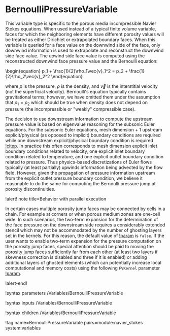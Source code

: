 # BernoulliPressureVariable

This variable type is specific to the porous media incompressible Navier Stokes
equations. When used instead of a typical finite volume variable, faces for
which the neighboring elements have different porosity values will be treated as
either Dirichlet or extrapolated boundary faces. When this variable is queried for a face value
on the downwind side of the face, only downwind information is used to
extrapolate and reconstruct the downwind side face value. The upwind side face
value is computed using the reconstructed downwind face pressure value and the
Bernoulli equation:

\begin{equation}
p_1 + \frac{1}{2}\rho_1\vec{v}_1^2 = p_2 + \frac{1}{2}\rho_2\vec{v}_2^2
\end{equation}

where $p$ is the pressure, $\rho$ is the density, and $\vec{v}$ is the
interstitial velocity (not the superficial velocity). Bernoulli's equation
typically contains gravitational terms; however, we have omitted them under the
assumption that $\rho_1 = \rho_2$ which should be true when density does not
depend on pressure (the incompressible or "weakly" compressible case).

The decision to use downstream information to compute the upstream pressure value
is based on eigenvalue reasoning for the subsonic Euler equations. For the
subsonic Euler equations, mesh dimension + 1 upstream explicit/physical (as
opposed to implicit) boundary conditions are required while one downstream
explicit/physical boundary condition is required
[!citep](novak2018pronghorn). In practice this often corresponds to mesh
dimension explicit inlet boundary conditions related to velocity, one explicit
inlet boundary condition related to temperature, and one explicit outlet
boundary condition related to pressure. Thus physics-based discretizations of
Euler flows typically (at least partially) upwinds information being advected by
the flow field. However, given the propagation of pressure information upstream
from the explicit outlet pressure boundary condition, we believe it reasonable
to do the same for computing the Bernoulli pressure jump at porosity
discontinuities.

!alert! note title=Behavior with parallel execution

In certain cases multiple porosity jump faces may be connected by cells in a
chain. For example at corners or when porous medium zones are one-cell wide. In such
scenarios, the two-term expansion for the determination of the
face pressure on the downstream side requires a considerably extended stencil which may not be accommodated by the
number of ghosting layers set in the kernels. For this reason, the default value of
[!param](/Variables/BernoulliPressureVariable/allow_two_term_expansion_on_bernoulli_faces)
is `false`. If the user wants to enable two-term expansion for the pressure
computation on the porosity jump faces, special attention should be paid to
moving the porosity jump faces sufficiently far from each other (at least two layers
if skewness correction is disabled and three if it is enabled) or adding
additional layers of ghosted elements (which can potentially increase local computational and memory costs)
using the following `FVKernel` parameter [!param](/FVKernels/FVDiffusion/ghost_layers).

!alert-end!


!syntax parameters /Variables/BernoulliPressureVariable

!syntax inputs /Variables/BernoulliPressureVariable

!syntax children /Variables/BernoulliPressureVariable

!tag name=BernoulliPressureVariable pairs=module:navier_stokes system:variables
